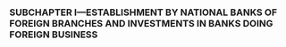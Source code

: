 ### SUBCHAPTER I—ESTABLISHMENT BY NATIONAL BANKS OF FOREIGN BRANCHES AND INVESTMENTS IN BANKS DOING FOREIGN BUSINESS ###